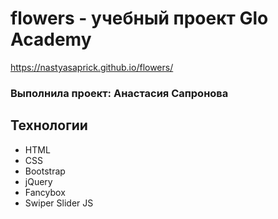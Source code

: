 # flowers - учебный проект Glo Academy
https://nastyasaprick.github.io/flowers/
### Выполнила проект: Анастасия Сапронова

## Технологии
- HTML
- CSS
- Bootstrap 
- jQuery
- Fancybox
- Swiper Slider JS

